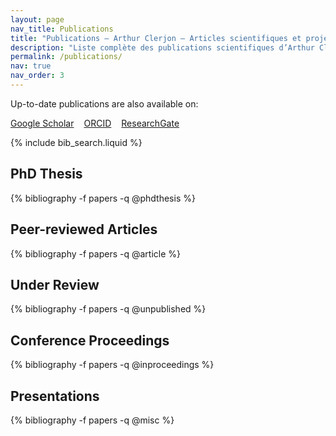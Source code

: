 ```yaml
---
layout: page
nav_title: Publications
title: "Publications – Arthur Clerjon – Articles scientifiques et projets"
description: "Liste complète des publications scientifiques d’Arthur Clerjon : énergie, décarbonation, modélisation, climat."
permalink: /publications/
nav: true
nav_order: 3
---
```


<!-- _pages/publications.md -->

<!-- External Links with Icons -->
<p>
  Up-to-date publications are also available on:
</p>
<p style="display: flex; gap: 1rem; flex-wrap: wrap; align-items: center; margin-top: 0.5em;">
  <a href="https://scholar.google.fr/citations?user=X0s6r3QAAAAJ&hl=fr" target="_blank">
    <i class="ai ai-google-scholar"></i> Google Scholar
  </a>
  <a href="https://orcid.org/0000-0002-9545-988X" target="_blank">
    <i class="ai ai-orcid"></i> ORCID
  </a>
  <a href="https://www.researchgate.net/profile/Arthur-Clerjon" target="_blank">
    <i class="ai ai-researchgate"></i> ResearchGate
  </a>
</p>

<!-- Bibsearch Feature -->
{% include bib_search.liquid %}

<div class="publications">

<h2>PhD Thesis</h2>
{% bibliography -f papers -q @phdthesis %}

<h2>Peer-reviewed Articles</h2>
{% bibliography -f papers -q @article %}

<h2>Under Review</h2>
{% bibliography -f papers -q @unpublished %}

<h2>Conference Proceedings</h2>
{% bibliography -f papers -q @inproceedings %}

<h2>Presentations</h2>
{% bibliography -f papers -q @misc %}

</div>